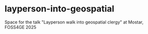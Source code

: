 # layperson-into-geospatial
Space for the talk "Layperson walk into geospatial clergy" at Mostar, FOSS4GE 2025
